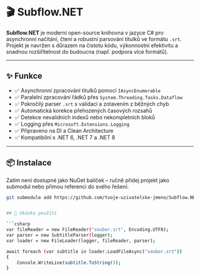 # 🎬 Subflow.NET

**Subflow.NET** je moderní open-source knihovna v jazyce C# pro asynchronní načítání, čtení a robustní parsování titulků ve formátu `.srt`. Projekt je navržen s důrazem na čistotu kódu, výkonnostní efektivitu a snadnou rozšiřitelnost do budoucna (např. podpora více formátů).

---

## ✨ Funkce

- ✅ Asynchronní zpracování titulků pomocí `IAsyncEnumerable`
- ✅ Paralelní zpracování řádků přes `System.Threading.Tasks.Dataflow`
- ✅ Pokročilý parser `.srt` s validací a zotavením z běžných chyb
- ✅ Automatická korekce přehozených časových rozsahů
- ✅ Detekce nevalidních indexů nebo nekompletních bloků
- ✅ Logging přes `Microsoft.Extensions.Logging`
- ✅ Připraveno na DI a Clean Architecture
- ✅ Kompatibilní s .NET 6, .NET 7 a .NET 8

---

## 📦 Instalace

Zatím není dostupné jako NuGet balíček – ručně přidej projekt jako submodul nebo přímou referenci do svého řešení:

```bash
git submodule add https://github.com/tvoje-uzivatelske-jmeno/Subflow.NET.git


## 🚀 Ukázka použití

```csharp
var fileReader = new FileReader("soubor.srt", Encoding.UTF8);
var parser = new SubtitleParser(logger);
var loader = new FileLoader(logger, fileReader, parser);

await foreach (var subtitle in loader.LoadFileAsync("soubor.srt"))
{
    Console.WriteLine(subtitle.ToString());
}

